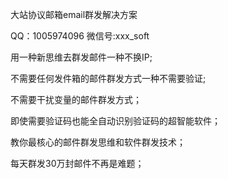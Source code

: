 大站协议邮箱email群发解决方案

QQ：1005974096  微信号:xxx_soft

用一种新思维去群发邮件一种不换IP;


不需要任何发件箱的邮件群发方式一种不需要验证;

不需要干扰变量的邮件群发方式；

即使需要验证码也能全自动识别验证码的超智能软件；


教你最核心的邮件群发思维和软件群发技术；


每天群发30万封邮件不再是难题；

